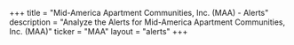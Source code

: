 +++
title = "Mid-America Apartment Communities, Inc. (MAA) - Alerts"
description = "Analyze the Alerts for Mid-America Apartment Communities, Inc. (MAA)"
ticker = "MAA"
layout = "alerts"
+++

